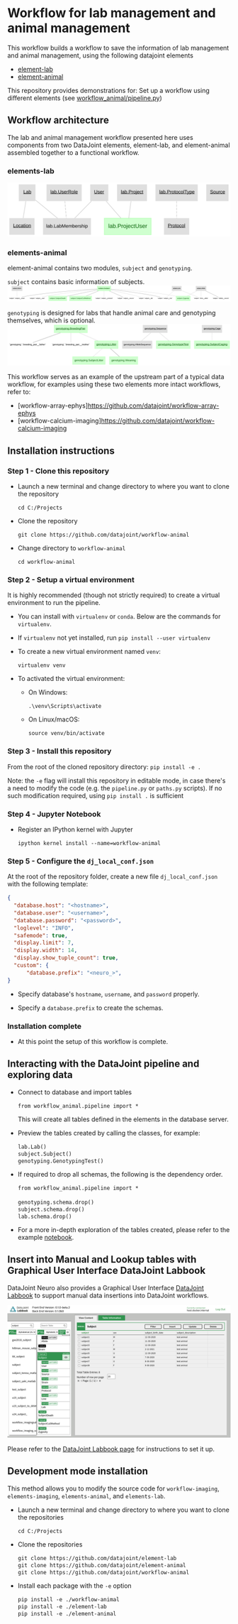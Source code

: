 # Workflow for lab management and animal management

This workflow builds a workflow to save the information of lab management and animal management, using the following datajoint elements
+ [element-lab](https://github.com/datajoint/element-lab)
+ [element-animal](https://github.com/datajoint/element-animal)

This repository provides demonstrations for:
Set up a workflow using different elements (see [workflow_animal/pipeline.py](workflow_animal/pipeline.py))

## Workflow architecture
The lab and animal management workflow presented here uses components from two DataJoint elements, element-lab, and element-animal assembled together to a functional workflow.

### elements-lab

![lab](images/lab_diagram.svg)

### elements-animal

element-animal contains two modules, `subject` and `genotyping`.

`subject` contains basic information of subjects.
![subject](images/subject_diagram.svg)


`genotyping` is designed for labs that handle animal care and genotyping themselves, which is optional.
![genotyping](images/genotyping_diagram.svg)

This workflow serves as an example of the upstream part of a typical data workflow, for examples using these two elements more intact workflows, refer to:

+ [workflow-array-ephys]https://github.com/datajoint/workflow-array-ephys
+ [workflow-calcium-imaging]https://github.com/datajoint/workflow-calcium-imaging


## Installation instructions

### Step 1 - Clone this repository

+ Launch a new terminal and change directory to where you want to clone the repository
    ```
    cd C:/Projects
    ```
+ Clone the repository
    ```
    git clone https://github.com/datajoint/workflow-animal
    ```
+ Change directory to `workflow-animal`
    ```
    cd workflow-animal
    ```

### Step 2 - Setup a virtual environment
It is highly recommended (though not strictly required) to create a virtual environment to run the pipeline.

+ You can install with `virtualenv` or `conda`.  Below are the commands for `virtualenv`.

+ If `virtualenv` not yet installed, run `pip install --user virtualenv`

+ To create a new virtual environment named `venv`:
    ```
    virtualenv venv
    ```

+ To activated the virtual environment:
    + On Windows:
        ```
        .\venv\Scripts\activate
        ```

    + On Linux/macOS:
        ```
        source venv/bin/activate
        ```

### Step 3 - Install this repository

From the root of the cloned repository directory:
    ```
    pip install -e .
    ```

Note: the `-e` flag will install this repository in editable mode,
in case there's a need to modify the code (e.g. the `pipeline.py` or `paths.py` scripts).
If no such modification required, using `pip install .` is sufficient


### Step 4 - Jupyter Notebook
+ Register an IPython kernel with Jupyter
    ```
    ipython kernel install --name=workflow-animal
    ```

### Step 5 - Configure the `dj_local_conf.json`

At the root of the repository folder,
create a new file `dj_local_conf.json` with the following template:

```json
{
  "database.host": "<hostname>",
  "database.user": "<username>",
  "database.password": "<password>",
  "loglevel": "INFO",
  "safemode": true,
  "display.limit": 7,
  "display.width": 14,
  "display.show_tuple_count": true,
  "custom": {
      "database.prefix": "<neuro_>",
}
```

+ Specify database's `hostname`, `username`, and `password` properly.

+ Specify a `database.prefix` to create the schemas.


### Installation complete

+ At this point the setup of this workflow is complete.


## Interacting with the DataJoint pipeline and exploring data

+ Connect to database and import tables
    ```
    from workflow_animal.pipeline import *
    ```
    This will create all tables defined in the elements in the database server.

+ Preview the tables created by calling the classes, for example:
    ```
    lab.Lab()
    subject.Subject()
    genotyping.GenotypingTest()
    ```

+ If required to drop all schemas, the following is the dependency order.
    ```
    from workflow_animal.pipeline import *

    genotyping.schema.drop()
    subject.schema.drop()
    lab.schema.drop()
    ```

+ For a more in-depth exploration of the tables created, please refer to the example [notebook](notebooks/explore_workflow.ipynb).



## Insert into Manual and Lookup tables with Graphical User Interface DataJoint Labbook

DataJoint Neuro also provides a Graphical User Interface [DataJoint Labbook](https://github.com/datajoint/datajoint-labbook) to support manual data insertions into DataJoint workflows.

![DataJoint Labbook preview](images/DataJoint_Labbook.png)

Please refer to the [DataJoint Labbook page](https://github.com/datajoint/datajoint-labbook) for instructions to set it up.

## Development mode installation

This method allows you to modify the source code for `workflow-imaging`, `elements-imaging`, `elements-animal`, and `elements-lab`.

+ Launch a new terminal and change directory to where you want to clone the repositories
    ```
    cd C:/Projects
    ```
+ Clone the repositories
    ```
    git clone https://github.com/datajoint/element-lab
    git clone https://github.com/datajoint/element-animal
    git clone https://github.com/datajoint/workflow-animal
    ```
+ Install each package with the `-e` option
    ```
    pip install -e ./workflow-animal
    pip install -e ./element-lab
    pip install -e ./element-animal
    ```
